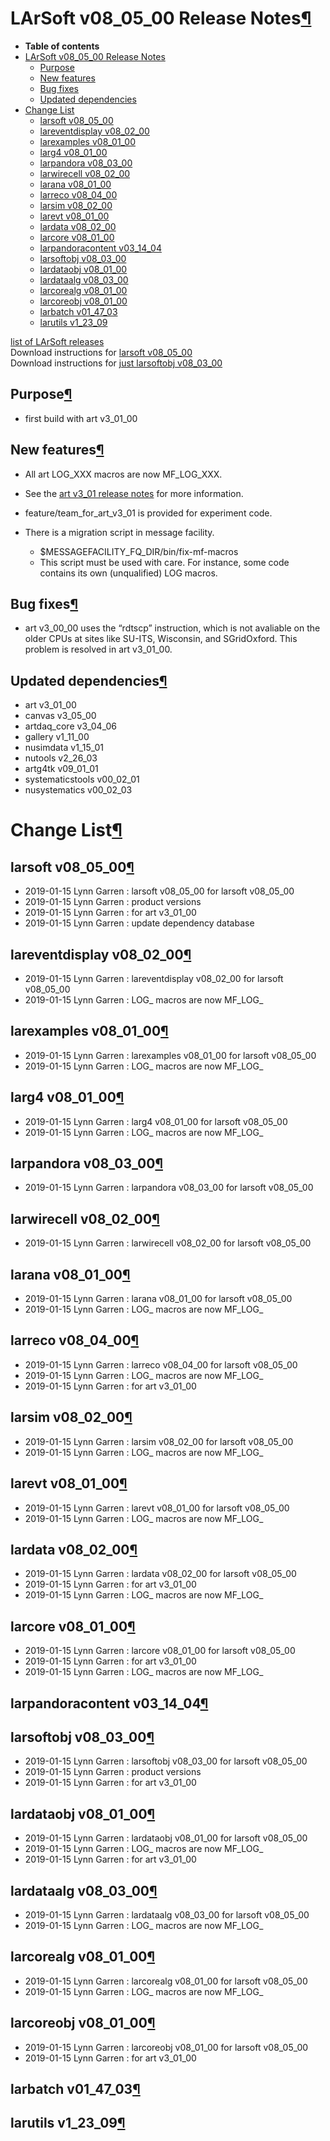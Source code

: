 LArSoft v08\_05\_00 Release Notes[¶](#LArSoft-v08_05_00-Release-Notes)
======================================================================

-   **Table of contents**
-   [LArSoft v08\_05\_00 Release Notes](#LArSoft-v08_05_00-Release-Notes)
    -   [Purpose](#Purpose)
    -   [New features](#New-features)
    -   [Bug fixes](#Bug-fixes)
    -   [Updated dependencies](#Updated-dependencies)
-   [Change List](#Change-List)
    -   [larsoft v08\_05\_00](#larsoft-v08_05_00)
    -   [lareventdisplay v08\_02\_00](#lareventdisplay-v08_02_00)
    -   [larexamples v08\_01\_00](#larexamples-v08_01_00)
    -   [larg4 v08\_01\_00](#larg4-v08_01_00)
    -   [larpandora v08\_03\_00](#larpandora-v08_03_00)
    -   [larwirecell v08\_02\_00](#larwirecell-v08_02_00)
    -   [larana v08\_01\_00](#larana-v08_01_00)
    -   [larreco v08\_04\_00](#larreco-v08_04_00)
    -   [larsim v08\_02\_00](#larsim-v08_02_00)
    -   [larevt v08\_01\_00](#larevt-v08_01_00)
    -   [lardata v08\_02\_00](#lardata-v08_02_00)
    -   [larcore v08\_01\_00](#larcore-v08_01_00)
    -   [larpandoracontent v03\_14\_04](#larpandoracontent-v03_14_04)
    -   [larsoftobj v08\_03\_00](#larsoftobj-v08_03_00)
    -   [lardataobj v08\_01\_00](#lardataobj-v08_01_00)
    -   [lardataalg v08\_03\_00](#lardataalg-v08_03_00)
    -   [larcorealg v08\_01\_00](#larcorealg-v08_01_00)
    -   [larcoreobj v08\_01\_00](#larcoreobj-v08_01_00)
    -   [larbatch v01\_47\_03](#larbatch-v01_47_03)
    -   [larutils v1\_23\_09](#larutils-v1_23_09)

[list of LArSoft releases](LArSoft_release_list)\
Download instructions for [larsoft v08\_05\_00](http://scisoft.fnal.gov/scisoft/bundles/larsoft/v08_05_00/larsoft-v08_05_00.html)\
Download instructions for [just larsoftobj v08\_03\_00](http://scisoft.fnal.gov/scisoft/bundles/larsoftobj/v08_03_00/larsoftobj-v08_03_00.html)


Purpose[¶](#Purpose)
--------------------

-   first build with art v3\_01\_00


New features[¶](#New-features)
------------------------------

-   All art LOG\_XXX macros are now MF\_LOG\_XXX.
-   See the [art v3\_01 release notes](/redmine/projects/art/wiki/Series_301) for more information.

-   feature/team\_for\_art\_v3\_01 is provided for experiment code.
-   There is a migration script in message facility.
    -   \$MESSAGEFACILITY\_FQ\_DIR/bin/fix-mf-macros
    -   This script must be used with care. For instance, some code contains its own (unqualified) LOG macros.


Bug fixes[¶](#Bug-fixes)
------------------------

-   art v3\_00\_00 uses the “rdtscp” instruction, which is not avaliable on the older CPUs at sites like SU-ITS, Wisconsin, and SGridOxford. This problem is resolved in art v3\_01\_00.


Updated dependencies[¶](#Updated-dependencies)
----------------------------------------------

-   art v3\_01\_00
-   canvas v3\_05\_00
-   artdaq\_core v3\_04\_06
-   gallery v1\_11\_00
-   nusimdata v1\_15\_01
-   nutools v2\_26\_03
-   artg4tk v09\_01\_01
-   systematicstools v00\_02\_01
-   nusystematics v00\_02\_03


Change List[¶](#Change-List)
============================


larsoft v08\_05\_00[¶](#larsoft-v08_05_00)
------------------------------------------

-   2019-01-15 Lynn Garren : larsoft v08\_05\_00 for larsoft v08\_05\_00
-   2019-01-15 Lynn Garren : product versions
-   2019-01-15 Lynn Garren : for art v3\_01\_00
-   2019-01-15 Lynn Garren : update dependency database


lareventdisplay v08\_02\_00[¶](#lareventdisplay-v08_02_00)
----------------------------------------------------------

-   2019-01-15 Lynn Garren : lareventdisplay v08\_02\_00 for larsoft v08\_05\_00
-   2019-01-15 Lynn Garren : LOG\_ macros are now MF\_LOG\_


larexamples v08\_01\_00[¶](#larexamples-v08_01_00)
--------------------------------------------------

-   2019-01-15 Lynn Garren : larexamples v08\_01\_00 for larsoft v08\_05\_00
-   2019-01-15 Lynn Garren : LOG\_ macros are now MF\_LOG\_


larg4 v08\_01\_00[¶](#larg4-v08_01_00)
--------------------------------------

-   2019-01-15 Lynn Garren : larg4 v08\_01\_00 for larsoft v08\_05\_00
-   2019-01-15 Lynn Garren : LOG\_ macros are now MF\_LOG\_


larpandora v08\_03\_00[¶](#larpandora-v08_03_00)
------------------------------------------------

-   2019-01-15 Lynn Garren : larpandora v08\_03\_00 for larsoft v08\_05\_00


larwirecell v08\_02\_00[¶](#larwirecell-v08_02_00)
--------------------------------------------------

-   2019-01-15 Lynn Garren : larwirecell v08\_02\_00 for larsoft v08\_05\_00


larana v08\_01\_00[¶](#larana-v08_01_00)
----------------------------------------

-   2019-01-15 Lynn Garren : larana v08\_01\_00 for larsoft v08\_05\_00
-   2019-01-15 Lynn Garren : LOG\_ macros are now MF\_LOG\_


larreco v08\_04\_00[¶](#larreco-v08_04_00)
------------------------------------------

-   2019-01-15 Lynn Garren : larreco v08\_04\_00 for larsoft v08\_05\_00
-   2019-01-15 Lynn Garren : LOG\_ macros are now MF\_LOG\_
-   2019-01-15 Lynn Garren : for art v3\_01\_00


larsim v08\_02\_00[¶](#larsim-v08_02_00)
----------------------------------------

-   2019-01-15 Lynn Garren : larsim v08\_02\_00 for larsoft v08\_05\_00
-   2019-01-15 Lynn Garren : LOG\_ macros are now MF\_LOG\_


larevt v08\_01\_00[¶](#larevt-v08_01_00)
----------------------------------------

-   2019-01-15 Lynn Garren : larevt v08\_01\_00 for larsoft v08\_05\_00
-   2019-01-15 Lynn Garren : LOG\_ macros are now MF\_LOG\_


lardata v08\_02\_00[¶](#lardata-v08_02_00)
------------------------------------------

-   2019-01-15 Lynn Garren : lardata v08\_02\_00 for larsoft v08\_05\_00
-   2019-01-15 Lynn Garren : for art v3\_01\_00
-   2019-01-15 Lynn Garren : LOG\_ macros are now MF\_LOG\_


larcore v08\_01\_00[¶](#larcore-v08_01_00)
------------------------------------------

-   2019-01-15 Lynn Garren : larcore v08\_01\_00 for larsoft v08\_05\_00
-   2019-01-15 Lynn Garren : for art v3\_01\_00
-   2019-01-15 Lynn Garren : LOG\_ macros are now MF\_LOG\_


larpandoracontent v03\_14\_04[¶](#larpandoracontent-v03_14_04)
--------------------------------------------------------------


larsoftobj v08\_03\_00[¶](#larsoftobj-v08_03_00)
------------------------------------------------

-   2019-01-15 Lynn Garren : larsoftobj v08\_03\_00 for larsoft v08\_05\_00
-   2019-01-15 Lynn Garren : product versions
-   2019-01-15 Lynn Garren : for art v3\_01\_00


lardataobj v08\_01\_00[¶](#lardataobj-v08_01_00)
------------------------------------------------

-   2019-01-15 Lynn Garren : lardataobj v08\_01\_00 for larsoft v08\_05\_00
-   2019-01-15 Lynn Garren : LOG\_ macros are now MF\_LOG\_
-   2019-01-15 Lynn Garren : for art v3\_01\_00


lardataalg v08\_03\_00[¶](#lardataalg-v08_03_00)
------------------------------------------------

-   2019-01-15 Lynn Garren : lardataalg v08\_03\_00 for larsoft v08\_05\_00
-   2019-01-15 Lynn Garren : LOG\_ macros are now MF\_LOG\_


larcorealg v08\_01\_00[¶](#larcorealg-v08_01_00)
------------------------------------------------

-   2019-01-15 Lynn Garren : larcorealg v08\_01\_00 for larsoft v08\_05\_00
-   2019-01-15 Lynn Garren : LOG\_ macros are now MF\_LOG\_


larcoreobj v08\_01\_00[¶](#larcoreobj-v08_01_00)
------------------------------------------------

-   2019-01-15 Lynn Garren : larcoreobj v08\_01\_00 for larsoft v08\_05\_00
-   2019-01-15 Lynn Garren : for art v3\_01\_00


larbatch v01\_47\_03[¶](#larbatch-v01_47_03)
--------------------------------------------


larutils v1\_23\_09[¶](#larutils-v1_23_09)
------------------------------------------
